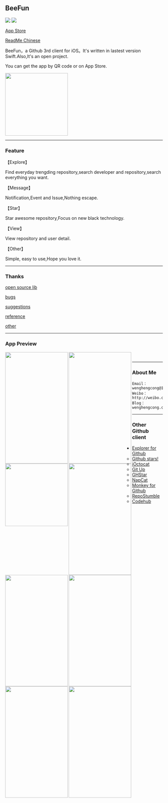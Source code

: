 ## BeeFun 

[![](https://img.shields.io/badge/version-2.0-red.svg)](https://github.com/wenghengcong/Coderpursue/releases/tag/1.0.1)
[![](https://img.shields.io/badge/swift-3.0-green.svg)](https://developer.apple.com/swift/)

[App Store](https://itunes.apple.com/cn/app/coderpursue/id1094338006?l=en&mt=8)

[ReadMe Chinese](https://github.com/wenghengcong/Coderpursue/blob/developer/README.md)  



BeeFun，a Github 3rd client for iOS。It's written in lastest version Swift.Also,It's an open project.

You can get the app by QR code or on App Store.

<a href="url"><img src="https://github.com/wenghengcong/Coderpursue/blob/master/other/Screen%20Shot%202016-03-24%20at%208.25.36%20AM.png" height="200" width="200" ></a>



***

### Feature



【Explore】

Find everyday trengding repository,search developer and repository,search everything you want.



【Message】

Notification,Event and Issue,Nothing escape.



【Star】

Star awesome repository,Focus on new black technology.



【View】

View repository and user detail.



【Other】

Simple, easy to use,Hope you love it.



***

### Thanks

 [open source lib](https://github.com/wenghengcong/Coderpursue/blob/developer/doc/opensource.md)

 [bugs](https://github.com/wenghengcong/Coderpursue/blob/developer/doc/bugs.md)

 [suggestions](https://github.com/wenghengcong/Coderpursue/blob/developer/doc/suggestion.md)

 [reference](https://github.com/wenghengcong/Coderpursue/blob/developer/doc/reference.md)

 [other](https://github.com/wenghengcong/Coderpursue/blob/developer/doc/other.md) 

***


### App Preview

<a href="url"><img src="https://github.com/wenghengcong/BeeFun/blob/master/screenshot/version2.0/orginal/desing/explore.png" align="left" height="356" width="200" ></a>

<a href="url"><img src="https://github.com/wenghengcong/BeeFun/blob/master/screenshot/version2.0/orginal/desing/home.png" align="left" height="356" width="200" ></a>

<a href="url"><img src="https://github.com/wenghengcong/BeeFun/blob/master/screenshot/version2.0/orginal/desing/local.png" align="left" height="200" width="200" ></a>

<a href="url"><img src="https://github.com/wenghengcong/BeeFun/blob/master/screenshot/version2.0/orginal/desing/message.png" align="left" height="356" width="200" ></a>

<a href="url"><img src="https://github.com/wenghengcong/BeeFun/blob/master/screenshot/version2.0/orginal/desing/web.png" align="left" height="356" width="200" ></a>

<a href="url"><img src="" align="left" height="356" width="200" ></a>
<a href="url"><img src="" align="left" height="356" width="200" ></a>
<a href="url"><img src="" align="left" height="356" width="200" ></a>

<br />

***


### About Me
	Email：wenghengcong@163.com
	Weibo：http://weibo.com/1820994470
	Blog：wenghengcong.com

***

### Other Github client

- [Explorer for Github](https://itunes.apple.com/cn/app/explorer-for-github/id1032918575?l=en&mt=8)
  - [Github stars!](https://itunes.apple.com/cn/app/github-stars!-push-notifications/id856357021?l=en&mt=8)
  - [iOctocat](https://itunes.apple.com/cn/app/ioctocat-mobile-client-for/id669642611?l=en&mt=8)
  - [Git Up](https://itunes.apple.com/cn/app/git-up-whats-hot-on-github/id727039913?l=en&mt=8)
  - [GHStar](https://itunes.apple.com/cn/app/ghstar-github-client-for-browsing/id928868242?l=en&mt=8)
  - [NapCat](https://itunes.apple.com/cn/app/napcat-github-client-for-open/id606238223?l=en&mt=8)
  - [Monkey for Github](https://itunes.apple.com/cn/app/monkey-for-github/id1003765407?l=en&mt=8)
  - [RepoStumble](https://itunes.apple.com/cn/app/repostumble-discover-githubs/id761416981?l=en&mt=8)
  - [Codehub](https://itunes.apple.com/cn/app/codehub-a-client-for-github/id707173885?l=en&mt=8)
